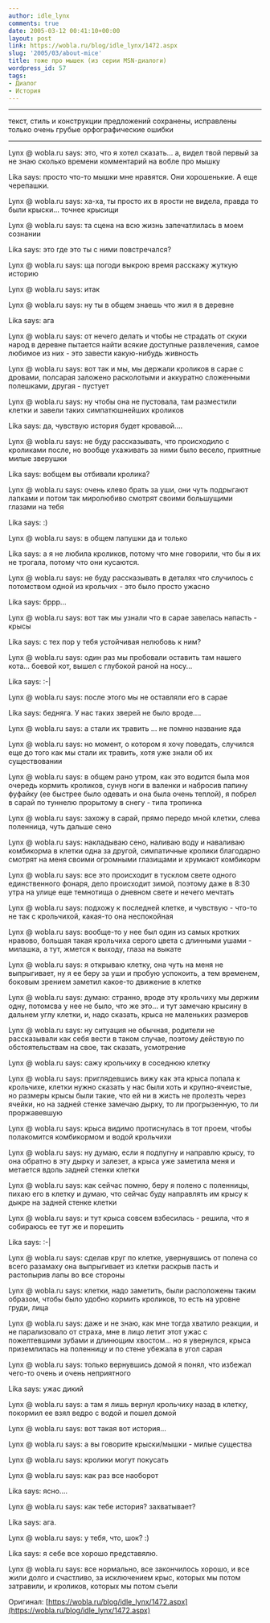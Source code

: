```yaml
---
author: idle_lynx
comments: true
date: 2005-03-12 00:41:10+00:00
layout: post
link: https://wobla.ru/blog/idle_lynx/1472.aspx
slug: '2005/03/about-mice'
title: тоже про мышек (из серии MSN-диалоги)
wordpress_id: 57
tags:
- Диалог
- История
---
```


***
текст, стиль и конструкции предложений сохранены, исправлены только очень грубые орфографические ошибки
***

Lynx @ wobla.ru says:
это, что я хотел сказать... а, видел твой первый за не знаю сколько времени комментарий на вобле про мышку

Lika says:
просто что-то мышки мне нравятся. Они хорошенькие. А еще черепашки.

Lynx @ wobla.ru says:
ха-ха, ты просто их в ярости не видела, правда то были крыски... точнее крысищи

Lynx @ wobla.ru says:
та сцена на всю жизнь запечатлилась в моем сознании

Lika says:
это где это ты с ними повстречался?

Lynx @ wobla.ru says:
ща погоди выкрою время расскажу жуткую историю

Lynx @ wobla.ru says:
итак

Lynx @ wobla.ru says:
ну ты в общем знаешь что жил я в деревне

Lika says:
ага

Lynx @ wobla.ru says:
от нечего делать и чтобы не страдать от скуки народ в деревне пытается найти всякие доступные развлечения, самое любимое из них - это завести какую-нибудь живность

Lynx @ wobla.ru says:
вот так и мы, мы держали кроликов в сарае с дровами, полсарая заложено расколотыми и аккуратно сложенными полешками, другая - пустует

Lynx @ wobla.ru says:
ну чтобы она не пустовала, там разместили клетки и завели таких симпатюшнейших кроликов

Lika says:
да, чувствую история будет кровавой....

Lynx @ wobla.ru says:
не буду рассказывать, что происходило с кроликами после, но вообще ухаживать за ними было весело, приятные милые зверушки

Lika says:
вобщем вы отбивали кролика?

Lynx @ wobla.ru says:
очень клево брать за уши, они чуть подрыгают лапками и потом так миролюбиво смотрят своими большущими глазами на тебя

Lika says:
:)

Lynx @ wobla.ru says:
в общем лапушки да и только

Lika says:
а я не любила кроликов, потому что мне говорили, что бы я их не трогала, потому что они кусаются.

Lynx @ wobla.ru says:
не буду рассказывать в деталях что случилось с потомством одной из крольчих - это было просто ужасно

Lika says:
бррр...

Lynx @ wobla.ru says:
вот так мы узнали что в сарае завелась напасть - крысы

Lika says:
с тех пор у тебя устойчивая нелюбовь к ним?

Lynx @ wobla.ru says:
один раз мы пробовали оставить там нашего кота... боевой кот, вышел с глубокой раной на носу...

Lika says:
:-|

Lynx @ wobla.ru says:
после этого мы не оставляли его в сарае

Lika says:
бедняга. У нас таких зверей не было вроде....

Lynx @ wobla.ru says:
а стали их травить ... не помню название яда

Lynx @ wobla.ru says:
но момент, о котором я хочу поведать, случился еще до того как мы стали их травить, хотя уже знали об их существовании

Lynx @ wobla.ru says:
в общем рано утром, как это водится была моя очередь кормить кроликов, сунув ноги в валенки и набросив папину фуфайку (ее быстрее было одевать и она была очень теплой), я побрел в сарай по туннелю прорытому в снегу - типа тропинка

Lynx @ wobla.ru says:
захожу в сарай, прямо передо мной клетки, слева поленница, чуть дальше сено

Lynx @ wobla.ru says:
накладываю сено, наливаю воду и наваливаю комбикорма в клетки одна за другой, симпатичные кролики благодарно смотрят на меня своими огромными глазищами и хрумкают комбикорм

Lynx @ wobla.ru says:
все это происходит в тусклом свете одного единственного фонаря, дело происходит зимой, поэтому даже в 8:30 утра на улице еще темнотища о дневном свете и нечего мечтать

Lynx @ wobla.ru says:
подхожу к последней клетке, и чувствую - что-то не так с крольчихой, какая-то она неспокойная

Lynx @ wobla.ru says:
вообще-то у нее был один из самых кротких нравово, большая такая крольчиха серого цвета с длинными ушами - милашка, а тут, жмется к выходу, глаза на выкате

Lynx @ wobla.ru says:
я открываю клетку, она чуть на меня не выпрыгивает, ну я ее беру за уши и пробую успокоить, а тем временем, боковым зрением заметил какое-то движение в клетке

Lynx @ wobla.ru says:
думаю: странно, вроде эту крольчиху мы держим одну, потомсва у нее не было, что же это... и тут замечаю крысину в дальнем углу клетки, и, надо сказать, крыса не маленьких размеров

Lynx @ wobla.ru says:
ну ситуация не обычная, родители не рассказывали как себя вести в таком случае, поэтому действую по обстоятельствам на свое, так сказать, усмотрение

Lynx @ wobla.ru says:
сажу крольчиху в соседнюю клетку

Lynx @ wobla.ru says:
приглядевшись вижу как эта крыса попала к крольчихе, клетки нужно сказать у нас были хоть и крупно-ячеистые, но размеры крысы были такие, что ей ни в жисть не пролезть через ячейки, но на задней стенке замечаю дырку, то ли прогрызенную, то ли проржавевшую

Lynx @ wobla.ru says:
крыса видимо протиснулась в тот проем, чтобы полакомится комбикормом и водой крольчихи

Lynx @ wobla.ru says:
ну думаю, если я подпугну и направлю крысу, то она обратно в эту дырку и залезет, а крыса уже заметила меня и метается вдоль задней стенки клетки

Lynx @ wobla.ru says:
как сейчас помню, беру я полено с поленницы, пихаю его в клетку и думаю, что сейчас буду направлять им крысу к дыкре на задней стенке клетки

Lynx @ wobla.ru says:
и тут крыса совсем взбесилась - решила, что я собираюсь ее тут же и порешить

Lika says:
:-|

Lynx @ wobla.ru says:
сделав круг по клетке, увернувшись от полена со всего разамаху она выпрыгивает из клетки раскрыв пасть и растопырив лапы во все стороны

Lynx @ wobla.ru says:
клетки, надо заметить, были расположены таким образом, чтобы было удобно кормить кроликов, то есть на уровне груди, лица

Lynx @ wobla.ru says:
даже и не знаю, как мне тогда хватило реакции, и не парализовало от страха, мне в лицо летит этот ужас с пожелтевшими зубами и длинющим хвостом... но я увернулся, крыса приземлилась на поленницу и по стене убежала в угол сарая

Lynx @ wobla.ru says:
только вернувшись домой я понял, что избежал чего-то очень и очень неприятного

Lika says:
ужас дикий

Lynx @ wobla.ru says:
а там я лишь вернул крольчиху назад в клетку, покормил ее взял ведро с водой и пошел домой

Lynx @ wobla.ru says:
вот такая вот история...

Lynx @ wobla.ru says:
а вы говорите крыски/мышки - милые существа

Lynx @ wobla.ru says:
кролики могут покусать

Lynx @ wobla.ru says:
как раз все наоборот

Lika says:
ясно....

Lynx @ wobla.ru says:
как тебе история? захватывает?

Lika says:
ага.

Lynx @ wobla.ru says:
у тебя, что, шок? :)

Lika says:
я себе все хорошо представялю.

Lynx @ wobla.ru says:
все нормально, все закончилось хорошо, и все жили долго и счастливо, за исключением крыс, которых мы потом затравили, и кроликов, которых мы потом съели

Оригинал: [https://wobla.ru/blog/idle_lynx/1472.aspx](https://wobla.ru/blog/idle_lynx/1472.aspx)
